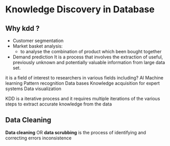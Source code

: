 # Knowledge Discovery in Database

## Why kdd ?

- Customer segmentation
- Market basket analysis:
	- to analyse the combination of product which been bought together
- Demand prediction
It is a process that involves the extraction of useful, previously unknown and potentially valuable information from large data set.

it is a field of interest to researchers in various fields including?
	AI
	Machine learning 
	Pattern recognition
	Data bases
	Knowledge acquisition for expert systems
	Data visualization

KDD is a iterative process and it requires multiple iterations of  the various steps to extract accurate knowledge from the data

## Data Cleaning

**Data cleaning** OR **data scrubbing**  is the process of identifying and correcting errors inconsistence 